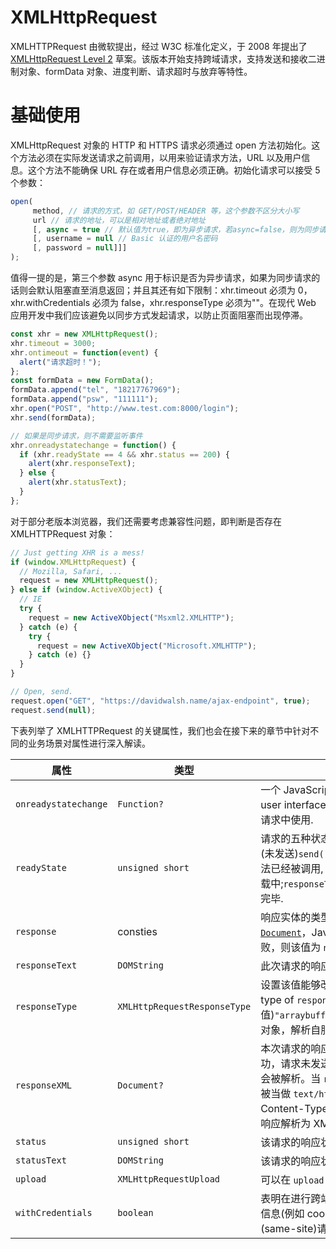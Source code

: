 # XMLHttpRequest

XMLHTTPRequest 由微软提出，经过 W3C 标准化定义，于 2008 年提出了 [XMLHttpRequest Level 2](http://dev.w3.org/2006/webapi/XMLHttpRequest-2/) 草案。该版本开始支持跨域请求，支持发送和接收二进制对象、formData 对象、进度判断、请求超时与放弃等特性。

# 基础使用

XMLHttpRequest 对象的 HTTP 和 HTTPS 请求必须通过 open 方法初始化。这个方法必须在实际发送请求之前调用，以用来验证请求方法，URL 以及用户信息。这个方法不能确保 URL 存在或者用户信息必须正确。初始化请求可以接受 5 个参数：

```js
open(
     method, // 请求的方式，如 GET/POST/HEADER 等，这个参数不区分大小写
     url // 请求的地址，可以是相对地址或者绝对地址
     [, async = true // 默认值为true，即为异步请求，若async=false，则为同步请求
     [, username = null // Basic 认证的用户名密码
     [, password = null]]]
);
```

值得一提的是，第三个参数 async 用于标识是否为异步请求，如果为同步请求的话则会默认阻塞直至消息返回；并且其还有如下限制：xhr.timeout 必须为 0，xhr.withCredentials 必须为 false，xhr.responseType 必须为""。在现代 Web 应用开发中我们应该避免以同步方式发起请求，以防止页面阻塞而出现停滞。

```js
const xhr = new XMLHttpRequest();
xhr.timeout = 3000;
xhr.ontimeout = function(event) {
  alert("请求超时！");
};
const formData = new FormData();
formData.append("tel", "18217767969");
formData.append("psw", "111111");
xhr.open("POST", "http://www.test.com:8000/login");
xhr.send(formData);

// 如果是同步请求，则不需要监听事件
xhr.onreadystatechange = function() {
  if (xhr.readyState == 4 && xhr.status == 200) {
    alert(xhr.responseText);
  } else {
    alert(xhr.statusText);
  }
};
```

对于部分老版本浏览器，我们还需要考虑兼容性问题，即判断是否存在 XMLHTTPRequest 对象：

```js
// Just getting XHR is a mess!
if (window.XMLHttpRequest) {
  // Mozilla, Safari, ...
  request = new XMLHttpRequest();
} else if (window.ActiveXObject) {
  // IE
  try {
    request = new ActiveXObject("Msxml2.XMLHTTP");
  } catch (e) {
    try {
      request = new ActiveXObject("Microsoft.XMLHTTP");
    } catch (e) {}
  }
}

// Open, send.
request.open("GET", "https://davidwalsh.name/ajax-endpoint", true);
request.send(null);
```

下表列举了 XMLHTTPRequest 的关键属性，我们也会在接下来的章节中针对不同的业务场景对属性进行深入解读。

| 属性                 | 类型                         | 描述                                                                                                                                                                                                                                                                                                                                                                                                                                                                    |
| -------------------- | ---------------------------- | ----------------------------------------------------------------------------------------------------------------------------------------------------------------------------------------------------------------------------------------------------------------------------------------------------------------------------------------------------------------------------------------------------------------------------------------------------------------------- |
| `onreadystatechange` | `Function?`                  | 一个 JavaScript 函数对象，当 readyState 属性改变时会调用它。回调函数会在 user interface 线程中调用。**警告:** 不能在本地代码中使用. 也不应该在同步模式的请求中使用.                                                                                                                                                                                                                                                                                                     |
| `readyState`         | `unsigned short`             | 请求的五种状态值状态描述` 0``UNSENT `(未打开)`open()`方法还未被调用.` 1``OPENED ` (未发送)`send()`方法还未被调用.` 2``HEADERS_RECEIVED (已获取响应头)``send() `方法已经被调用, 响应头和响应状态已经返回.` 3``LOADING (正在下载响应体) `响应体下载中;`responseText`中已经获取了部分数据.` 4``DONE (请求完成) `整个请求过程已经完毕.                                                                                                                                      |
| `response`           | consties                     | 响应实体的类型由 `responseType 来指定，` 可以是 `ArrayBuffer，` `Blob，` [`Document`](https://developer.mozilla.org/zh-CN/docs/Web/API/Document)，JavaScript 对象 (即 "json")，或者是字符串。如果请求未完成或失败，则该值为 `null。`                                                                                                                                                                                                                                    |
| `responseText`       | `DOMString`                  | 此次请求的响应为文本，或是当请求未成功或还未发送时为 `null。`**只读。**                                                                                                                                                                                                                                                                                                                                                                                                 |
| `responseType`       | `XMLHttpRequestResponseType` | 设置该值能够改变响应类型。就是告诉服务器你期望的响应格式。ValueData type of `response`property`""` (空字符串)字符串(默认值)`"arraybuffer"`[`ArrayBuffer`](https://developer.mozilla.org/zh-cn/JavaScript_typed_arrays/ArrayBuffer)`"blob"`[`Blob`](https://developer.mozilla.org/zh-CN/docs/Web/API/Blob)`"document"`[`Document`](https://developer.mozilla.org/zh-CN/docs/Web/API/Document)`"json"`JavaScript 对象，解析自服务器传递回来的 JSON 字符串。`"text"`字符串 |
| `responseXML`        | `Document?`                  | 本次请求的响应是一个 `Document` 对象，如果是以下情况则值为 `null：`请求未成功，请求未发送，或响应无法被解析成 XML 或 HTML。当响应为 text/xml 流时会被解析。当 `responseType` 设置为"document"，并且请求为异步的，则响应会被当做 `text/html` 流来解析。**只读\*\***.\***\*注意:** 如果服务器不支持 `text/xml` Content-Type 头，你可以使用 ` overrideMimeType() 强制 ``XMLHttpRequest ` 将响应解析为 XML                                                                  |
| `status`             | `unsigned short`             | 该请求的响应状态码 (例如, `状态码`200 表示一个成功的请求).**只读.**                                                                                                                                                                                                                                                                                                                                                                                                     |
| `statusText`         | `DOMString`                  | 该请求的响应状态信息,包含一个状态码和原因短语 (例如 "`200 OK`"). **只读\*\***.\*\*                                                                                                                                                                                                                                                                                                                                                                                      |
| `upload`             | `XMLHttpRequestUpload`       | 可以在 `upload 上添加一个事件监听来跟踪上传过程。`                                                                                                                                                                                                                                                                                                                                                                                                                      |
| `withCredentials`    | `boolean`                    | 表明在进行跨站(cross-site)的访问控制(Access-Control)请求时，是否使用认证信息(例如 cookie 或授权的 header)。默认为 `false。`**注意:** 这不会影响同站(same-site)请求.                                                                                                                                                                                                                                                                                                     |
